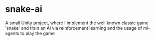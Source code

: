 # snake-ai
A small Unity project, where I implement the well known classic game 'snake' and train an AI via reinforcement learning and the usage of ml-agents to play the game
